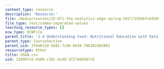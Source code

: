 ```yaml
---
content_type: resource
description: 'Resource:'
file: /media/courses/15-071-the-analytics-edge-spring-2017/15b9bfcb9109c3dcdcd9372740d5b7cb_USDA.csv
file_type: text/comma-separated-values
learning_resource_types: []
ocw_type: OCWFile
parent_title: '1.4 Understanding Food: Nutritional Education with Data  (Recitation)'
parent_type: CourseSection
parent_uid: 2f4e613d-5b81-7c86-b638-78b382d65963
resourcetype: Other
title: USDA.csv
uid: 15b9bfcb-9109-c3dc-dcd9-372740d5b7cb
---
```


